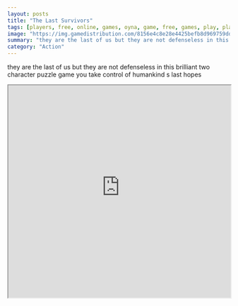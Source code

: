 ```yaml
---
layout: posts
title: "The Last Survivors"
tags: [players, free, online, games, oyna, game, free, games, play, play, games]
image: "https://img.gamedistribution.com/8156e4c8e28e4425befb8d969759dd48.jpg"
summary: "they are the last of us but they are not defenseless in this brilliant two character puzzle game you take control of humankind s last hopes  free online games oyna game free games play play games"
category: "Action"
---
```


they are the last of us but they are not defenseless in this brilliant two character puzzle game you take control of humankind s last hopes

<iframe width="100%" height="480px;" src="https://html5.gamedistribution.com/8156e4c8e28e4425befb8d969759dd48/"></iframe>
